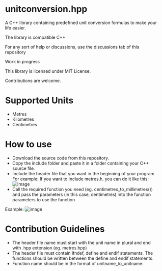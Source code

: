 # unitconversion.hpp
A C++ library containing predefined unit conversion formulas to make your life easier.

The library is compatible  C++

For any sort of help or discussions, use the discussions tab of this repository

Work in progress

This library is licensed under MIT License.

Contributions are welcome.

# Supported Units
- Metres
- Kilometres
- Centimetres

# How to use
- Download the source code from this repository.
- Copy the include folder and paste it in a folder containing your C++ source file.
- Include the header file that you want in the beginning of your program.
For example: If you want to include metres.h, you can do it like this:
![image](https://user-images.githubusercontent.com/88923986/233766447-13e749cf-07ab-472a-9d77-0c9b0fc029d3.png)
- Call the required function you need (eg. centimetres_to_millimetres()) and pass the parameters (in this case, centimetres) into the function parameters to use the function

Example: ![image](https://user-images.githubusercontent.com/88923986/233766776-078dc861-30e4-448a-bb8e-d0d747f768da.png)


# Contribution Guidelines
- The header file name must start with the unit name in plural and end with .hpp extension (eg. metres.hpp)
- The header file must contain ifndef, define and endif statements. The functions should be written between the define and endif statements.
- Function name should be in the format of unitname_to_unitname.
 

